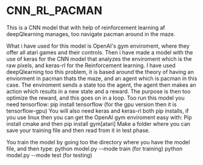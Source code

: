 # CNN_RL_PACMAN
This is a CNN model that with help of reinforcement learning af deepQlearning manages, too navigate pacman around in the maze.


What i have used for this model is OpenAI's gym enviroment, where they offer all atari games and their controls. Then i have made a model with the use of keras for the CNN model that analyzes the enviroment which is the raw pixels, and keras-rl for the Reinforcement learning. I have used deepQlearning too this problem, it is based around the theory of having an enviorment in pacman thats the maze, and an agent which is pacman in this case. The enviroment sends a state too the agent, the agent then makes an action which results in a new state and a reward. The purpose is then too optimize the reward, and this goes on in a loop. 
Too run this model you need tensorflow: pip install tensorflow (for the gpu version then it is tensorflow-gpu)
You will also need keras and keras-rl both pip installs, if you use linux then you can get the OpenAI gym enviroment easy with: 
Pip install cmake and then pip install gym[atari]
Make a folder where you can save your training file and then read from it in test phase.

You train the model by going too the directory where you have the model file, and then type:
python model.py --mode train    (for training)
python model.py --mode test     (for testing)
